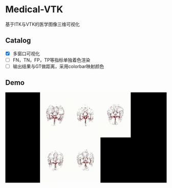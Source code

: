# Medical-VTK

基于ITK与VTK的医学图像三维可视化

## Catalog

* [x] 多窗口可视化
* [ ] FN，TN，FP，TP等指标单独着色渲染
* [ ] 输出结果与GT做距离，采用colorbar映射颜色

## Demo

![img](./demo.gif)
